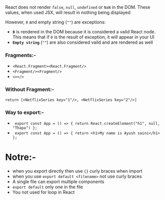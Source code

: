 React does not render `false`, `null`, `undefined` or `NaN` in the DOM. These values, when used JSX, will result in nothing being displayed

However, `0` and empty string (`""`) are exceptions:

- **`0`** is rendered in the DOM because it is considered a valid React node. This means that if `0` is the result of exception, it will appear in your UI
- **`Empty string`** (`""`) are also considered vaild and are rendered as well 

### Fragments:-
- `<React.Fragment><React.Fragment/>`
- `<Fragment/><Fragment/>`
- `<></>`

### Without Fragment:-
`return [<NetflixSeries key="1"/>, <NetflixSeries key="2"/>]`

### Way to export:-
- ` export const App = () => {
    return React.createElement("h1", null, "Thapa")
 };`
- `
export const App = () => {
  return <h1>My name is Ayush saini</h1>
};`

# Notre:- 
- when you export directly then use `{}` curly braces when import
- when you use `export default <filename>` not use curly braces
- A single file can export multiple components
- `export default` only one in the file 
- You not used for loop in React